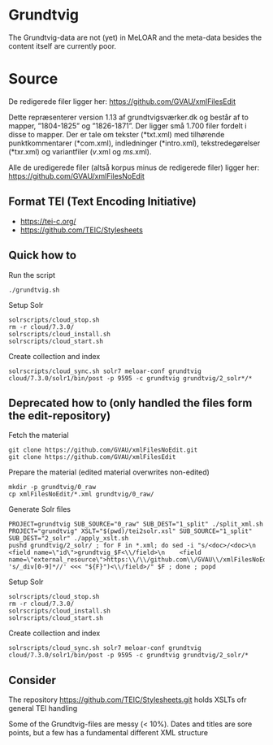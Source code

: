 # Grundtvig

The Grundtvig-data are not (yet) in MeLOAR and the meta-data besides the content itself are currently poor.

# Source

De redigerede filer ligger her:
https://github.com/GVAU/xmlFilesEdit
 
Dette repræsenterer version 1.13 af grundtvigsværker.dk og består af to mapper, ”1804-1825” og ”1826-1871”. Der ligger små 1.700 filer fordelt i disse to mapper.
Der er tale om tekster (*txt.xml) med tilhørende punktkommentarer (*com.xml), indledninger (*intro.xml), tekstredegørelser (*txr.xml) og variantfiler (*v*.xml og *ms*.xml).
 
Alle de uredigerede filer (altså korpus minus de redigerede filer) ligger her:
https://github.com/GVAU/xmlFilesNoEdit

## Format TEI (Text Encoding Initiative)

- https://tei-c.org/
- https://github.com/TEIC/Stylesheets

## Quick how to

Run the script 
```
./grundtvig.sh
```

Setup Solr
```
solrscripts/cloud_stop.sh
rm -r cloud/7.3.0/
solrscripts/cloud_install.sh
solrscripts/cloud_start.sh
```

Create collection and index
```
solrscripts/cloud_sync.sh solr7 meloar-conf grundtvig
cloud/7.3.0/solr1/bin/post -p 9595 -c grundtvig grundtvig/2_solr*/*
```



## Deprecated how to (only handled the files form the edit-repository)

Fetch the material

```
git clone https://github.com/GVAU/xmlFilesNoEdit.git
git clone https://github.com/GVAU/xmlFilesEdit
```

Prepare the material (edited material overwrites non-edited)
```
mkdir -p grundtvig/0_raw
cp xmlFilesNoEdit/*.xml grundtvig/0_raw/
```


Generate Solr files
```
PROJECT=grundtvig SUB_SOURCE="0_raw" SUB_DEST="1_split" ./split_xml.sh
PROJECT="grundtvig" XSLT="$(pwd)/tei2solr.xsl" SUB_SOURCE="1_split" SUB_DEST="2_solr" ./apply_xslt.sh
pushd grundtvig/2_solr/ ; for F in *.xml; do sed -i "s/<doc>/<doc>\n    <field name=\"id\">grundtvig_$F<\\/field>\n    <field name=\"external_resource\">https:\\/\\/github.com\\/GVAU\\/xmlFilesNoEdit\\/blob\\/master\\/$(sed 's/_div[0-9]*//' <<< "${F}")<\\/field>/" $F ; done ; popd 
```

Setup Solr
```
solrscripts/cloud_stop.sh
rm -r cloud/7.3.0/
solrscripts/cloud_install.sh
solrscripts/cloud_start.sh
```

Create collection and index
```
solrscripts/cloud_sync.sh solr7 meloar-conf grundtvig
cloud/7.3.0/solr1/bin/post -p 9595 -c grundtvig grundtvig/2_solr/*
```

## Consider

The repository https://github.com/TEIC/Stylesheets.git holds XSLTs ofr general TEI handling

Some of the Grundtvig-files are messy (< 10%). Dates and titles are sore points, but a few has a fundamental different XML structure

